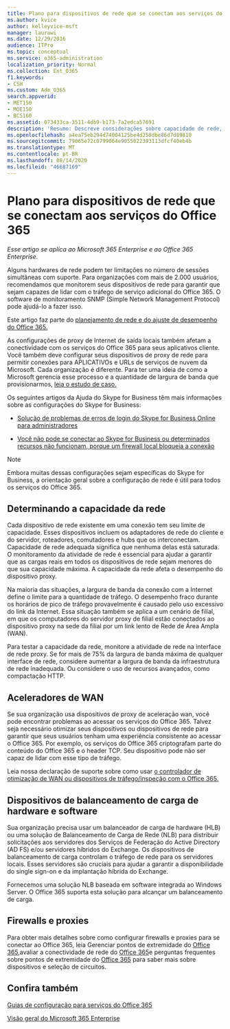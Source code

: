 ```yaml
---
title: Plano para dispositivos de rede que se conectam aos serviços do Office 365
ms.author: kvice
author: kelleyvice-msft
manager: laurawi
ms.date: 12/29/2016
audience: ITPro
ms.topic: conceptual
ms.service: o365-administration
localization_priority: Normal
ms.collection: Ent_O365
f1.keywords:
- CSH
ms.custom: Adm_O365
search.appverid:
- MET150
- MOE150
- BCS160
ms.assetid: 073433ca-3511-4db9-b173-7a2edca57691
description: 'Resumo: Descreve considerações sobre capacidade de rede, aceleradores de WAN e dispositivos de balanceamento de carga usados para se conectar ao Office 365.'
ms.openlocfilehash: a4ea75eb294d74004125be4d258dbe86d7d89810
ms.sourcegitcommit: 79065e72c0799064e9055022393113dfcf40eb4b
ms.translationtype: MT
ms.contentlocale: pt-BR
ms.lasthandoff: 08/14/2020
ms.locfileid: "46687169"
---
```

# <a name="plan-for-network-devices-that-connect-to-office-365-services"></a>Plano para dispositivos de rede que se conectam aos serviços do Office 365

*Esse artigo se aplica ao Microsoft 365 Enterprise e ao Office 365 Enterprise.*
  
Alguns hardwares de rede podem ter limitações no número de sessões simultâneas com suporte. Para organizações com mais de 2.000 usuários, recomendamos que monitorem seus dispositivos de rede para garantir que sejam capazes de lidar com o tráfego de serviço adicional do Office 365. O software de monitoramento SNMP (Simple Network Management Protocol) pode ajudá-lo a fazer isso.

Este artigo faz parte do [planejamento de rede e do ajuste de desempenho do Office 365.](https://aka.ms/tune)

As configurações de proxy de Internet de saída locais também afetam a conectividade com os serviços do Office 365 para seus aplicativos cliente. Você também deve configurar seus dispositivos de proxy de rede para permitir conexões para APLICATIVOs e URLs de serviços de nuvem da Microsoft. Cada organização é diferente. Para ter uma ideia de como a Microsoft gerencia esse processo e a quantidade de largura de banda que provisionarmos, [leia o estudo de caso.](https://www.microsoft.com/itshowcase/Article/Content/631/Optimizing-network-performance-for-Microsoft-Office-365)
  
Os seguintes artigos da Ajuda do Skype for Business têm mais informações sobre as configurações do Skype for Business:
  
- [Solução de problemas de erros de login do Skype for Business Online para administradores](https://docs.microsoft.com/skypeforbusiness/set-up-skype-for-business-online/troubleshooting-sign-in-errors-for-admins)

- [Você não pode se conectar ao Skype for Business ou determinados recursos não funcionam, porque um firewall local bloqueia a conexão](https://go.microsoft.com/fwlink/p/?LinkID=243625)

> [!NOTE]
> Embora muitas dessas configurações sejam específicas do Skype for Business, a orientação geral sobre a configuração de rede é útil para todos os serviços do Office 365.
  
## <a name="determining-network-capacity"></a>Determinando a capacidade da rede

Cada dispositivo de rede existente em uma conexão tem seu limite de capacidade. Esses dispositivos incluem os adaptadores de rede do cliente e do servidor, roteadores, comutadores e hubs que os interconectam. Capacidade de rede adequada significa que nenhuma delas está saturada. O monitoramento da atividade de rede é essencial para ajudar a garantir que as cargas reais em todos os dispositivos de rede sejam menores do que sua capacidade máxima. A capacidade da rede afeta o desempenho do dispositivo proxy.
  
Na maioria das situações, a largura de banda da conexão com a Internet define o limite para a quantidade de tráfego. O desempenho fraco durante os horários de pico de tráfego provavelmente é causado pelo uso excessivo do link da Internet. Essa situação também se aplica a um cenário de filial, em que os computadores do servidor proxy de filial estão conectados ao dispositivo proxy na sede da filial por um link lento de Rede de Área Ampla (WAN).
  
Para testar a capacidade da rede, monitore a atividade de rede na interface de rede proxy. Se for mais de 75% da largura de banda máxima de qualquer interface de rede, considere aumentar a largura de banda da infraestrutura de rede inadequada. Ou considere o uso de recursos avançados, como compactação HTTP.
  
## <a name="wan-accelerators"></a>Aceleradores de WAN

Se sua organização usa dispositivos de proxy de aceleração wan, você pode encontrar problemas ao acessar os serviços do Office 365. Talvez seja necessário otimizar seus dispositivos ou dispositivos de rede para garantir que seus usuários tenham uma experiência consistente ao acessar o Office 365. Por exemplo, os serviços do Office 365 criptografam parte do conteúdo do Office 365 e o header TCP. Seu dispositivo pode não ser capaz de lidar com esse tipo de tráfego.
  
Leia nossa declaração de suporte sobre como usar [o controlador de otimização de WAN ou dispositivos de tráfego/inspeção com o Office 365.](https://support.microsoft.com/kb/2690045)
  
## <a name="hardware-and-software-load-balancing-devices"></a>Dispositivos de balanceamento de carga de hardware e software

Sua organização precisa usar um balanceador de carga de hardware (HLB) ou uma solução de Balanceamento de Carga de Rede (NLB) para distribuir solicitações aos servidores dos Serviços de Federação do Active Directory (AD FS) e/ou servidores híbridos do Exchange. Os dispositivos de balanceamento de carga controlam o tráfego de rede para os servidores locais. Esses servidores são cruciais para ajudar a garantir a disponibilidade do single sign-on e da implantação híbrida do Exchange.
  
Fornecemos uma solução NLB baseada em software integrada ao Windows Server. O Office 365 suporta esta solução para alcançar um balanceamento de carga.
  
## <a name="firewalls-and-proxies"></a>Firewalls e proxies

Para obter mais detalhes sobre como configurar firewalls e proxies para se conectar ao Office 365, leia Gerenciar pontos de extremidade do [Office 365,](https://support.office.com/article/99cab9d4-ef59-4207-9f2b-3728eb46bf9a)avaliar a conectividade de rede do [Office 365](assessing-network-connectivity.md)e perguntas frequentes sobre pontos de extremidade do [Office 365](https://support.office.com/article/d4088321-1c89-4b96-9c99-54c75cae2e6d) para saber mais sobre dispositivos e seleção de circuitos.
  
## <a name="see-also"></a>Confira também

[Guias de configuração para serviços do Office 365](setup-guides-for-microsoft-365.md)

[Visão geral do Microsoft 365 Enterprise](microsoft-365-overview.md)
